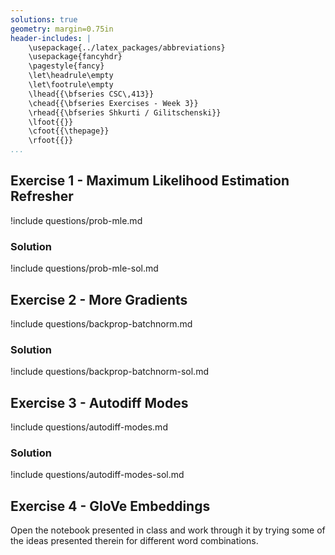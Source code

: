 ```yaml
---
solutions: true
geometry: margin=0.75in
header-includes: |
    \usepackage{../latex_packages/abbreviations}
    \usepackage{fancyhdr}
    \pagestyle{fancy}
    \let\headrule\empty
    \let\footrule\empty
    \lhead{{\bfseries CSC\,413}}
    \chead{{\bfseries Exercises - Week 3}}
    \rhead{{\bfseries Shkurti / Gilitschenski}}
    \lfoot{{}}
    \cfoot{{\thepage}}
    \rfoot{{}}
...
```



## Exercise 1 - Maximum Likelihood Estimation Refresher
!include questions/prob-mle.md

### Solution 
!include questions/prob-mle-sol.md

## Exercise 2 - More Gradients
!include questions/backprop-batchnorm.md

### Solution
!include questions/backprop-batchnorm-sol.md

## Exercise 3 - Autodiff Modes
!include questions/autodiff-modes.md

### Solution 
!include questions/autodiff-modes-sol.md

## Exercise 4 - GloVe Embeddings
Open the notebook presented in class and work through it by trying some of the ideas presented therein for different word combinations.